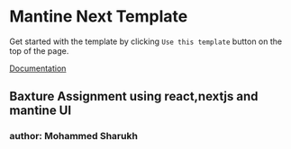 # Mantine Next Template

Get started with the template by clicking `Use this template` button on the top of the page.

[Documentation](https://mantine.dev/guides/next/)

## Baxture Assignment using react,nextjs and mantine UI

### author: Mohammed Sharukh
